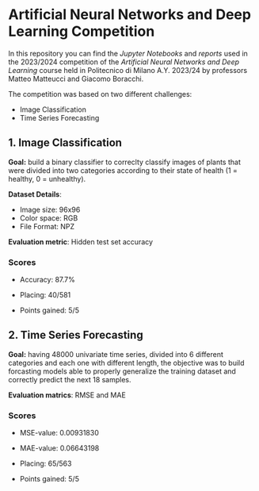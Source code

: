 # Artificial Neural Networks and Deep Learning Competition
In this repository you can find the *Jupyter Notebooks* and *reports* used in the 2023/2024 competition of the *Artificial Neural Networks and Deep Learning* course held in Politecnico di Milano A.Y. 2023/24 by professors Matteo Matteucci and Giacomo Boracchi.

The competition was based on two different challenges:
- Image Classification
- Time Series Forecasting

## 1. Image Classification
**Goal:** build a binary classifier to correclty classify images of plants that were divided into two categories according to their state of health (1 = healthy, 0 = unhealthy).

**Dataset Details**: 
- Image size: 96x96
- Color space: RGB
- File Format: NPZ

**Evaluation metric**: Hidden test set accuracy

### Scores   

- Accuracy: 87.7%

- Placing: 40/581

- Points gained: 5/5

## 2. Time Series Forecasting
**Goal:** having 48000 univariate time series, divided into 6 different categories and each one with different length, the objective was to build forcasting models able to properly generalize the training dataset and correctly predict the next 18 samples. 

**Evaluation matrics**: RMSE and MAE  

### Scores

- MSE-value: 0.00931830

- MAE-value: 0.06643198

- Placing: 65/563

- Points gained: 5/5
